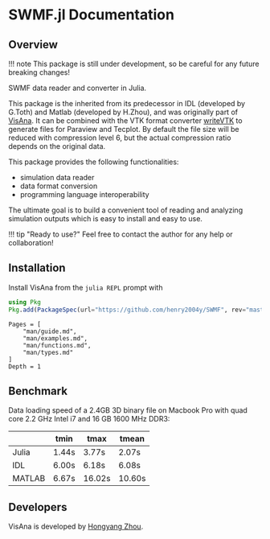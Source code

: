 # SWMF.jl Documentation

## Overview

!!! note
    This package is still under development, so be careful for any future breaking changes!

SWMF data reader and converter in Julia.

This package is the inherited from its predecessor in IDL (developed by G.Toth) and Matlab (developed by H.Zhou), and was originally part of [VisAna](https://github.com/henry2004y/VisAnaJulia).
It can be combined with the VTK format converter [writeVTK](https://github.com/jipolanco/WriteVTK.jl) to generate files for Paraview and Tecplot.
By default the file size will be reduced with compression level 6, but the actual compression ratio depends on the original data.

This package provides the following functionalities:
  * simulation data reader
  * data format conversion
  * programming language interoperability

The ultimate goal is to build a convenient tool of reading and analyzing simulation outputs which is easy to install and easy to use.

!!! tip "Ready to use?"
    Feel free to contact the author for any help or collaboration!

## Installation
Install VisAna from the `julia REPL` prompt with
```julia
using Pkg
Pkg.add(PackageSpec(url="https://github.com/henry2004y/SWMF", rev="master"))
```

```@contents
Pages = [
    "man/guide.md",
    "man/examples.md",
    "man/functions.md",
    "man/types.md"
]
Depth = 1
```

## Benchmark

Data loading speed of a 2.4GB 3D binary file on Macbook Pro with quad core 2.2 GHz Intel i7 and 16 GB 1600 MHz DDR3:

|        | tmin | tmax  | tmean |
|--------|--------|--------|-----------|
| Julia  | 1.44s   | 3.77s   | 2.07s      |
| IDL    | 6.00s   | 6.18s   | 6.08s      |
| MATLAB | 6.67s   | 16.02s  | 10.60s     |

## Developers

VisAna is developed by [Hongyang Zhou](https://github.com/henry2004y).
